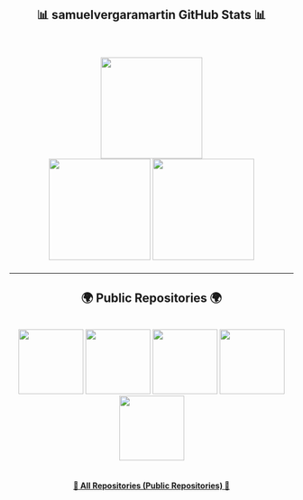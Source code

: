 <!--
<hr />-->
<h2 align="center" style="font-family: Rubik 80s Fade">📊 samuelvergaramartin GitHub Stats 📊</h2>

<br />
<div width="100%" style="margin: 20px" align="center">
  <img
    height="180"
    src="https://stats.hedystia.com/api?username=samuelvergaramartin&theme=synthwave"
  />
  <br />
  <img
    height="180"
    src="https://github-readme-stats.vercel.app/api/top-langs/?username=samuelvergaramartin&layout=compact&theme=dracula&langs_count=9&border_color=61dafb&border_radius=10"
  />
  <img
    height="180"
    src="https://github-readme-streak-stats.herokuapp.com/?user=samuelvergaramartin&theme=dracula&count-private=true&v=2&border=61dafb&border_radius=10"
  />
</div>
<hr />

<h2 align="center" style="font-family: Rubik 80s Fade">🌍 Public Repositories 🌍</h2>

<br />
<div width="100%" align="center">
  <a align="left" href="https://github.com/samuelvergaramartin/Discord-Bot-NetCat-v12-discord.js" title="Discord-Bot-NetCat-v12-discord.js"
    ><img
      height="115"
      src="https://github-readme-stats.vercel.app/api/pin/?username=samuelvergaramartin&repo=Discord-Bot-NetCat-v12-discord.js&theme=dracula&border_color=61dafb&border_radius=10"
  /></a>
  <a align="left" href="https://github.com/samuelvergaramartin/Discord-Bot-NetCat-Alfa-v13-discord.js" title="Discord-Bot-NetCat-Alfa-v13-discord.js"
    ><img
      height="115"
      src="https://github-readme-stats.vercel.app/api/pin/?username=samuelvergaramartin&repo=Discord-Bot-NetCat-Alfa-v13-discord.js&theme=dracula&border_color=61dafb&border_radius=10"
  /></a>
  <a align="right" href="https://github.com/samuelvergaramartin/Daemons-para-Ubuntu" title="Daemons-para-Ubuntu"
    ><img
      height="115"
      src="https://github-readme-stats.vercel.app/api/pin/?username=samuelvergaramartin&repo=Daemons-para-Ubuntu&theme=dracula&border_color=61dafb&border_radius=10"
  /></a>
  <a align="right" href="https://github.com/samuelvergaramartin/Bot-Discord-NetCat-oldest" title="Bot-Discord-NetCat-oldest"
    ><img
      height="115"
      src="https://github-readme-stats.vercel.app/api/pin/?username=samuelvergaramartin&repo=Bot-Discord-NetCat-oldest&theme=dracula&border_color=61dafb&border_radius=10"
  /></a>
  <a align="center" href="https://github.com/samuelvergaramartin/netcat-utils" title="netcat-utils"
    ><img
      height="115"
      src="https://github-readme-stats.vercel.app/api/pin/?username=samuelvergaramartin&repo=netcat-utils&theme=dracula&border_color=61dafb&border_radius=10"
  /></a>
</div>

<br />

<h4 align="center">
  <a href="https://github.com/samuelvergaramartin?tab=repositories" title="Show Repositories">📂 All Repositories (Public Repositories) 📂</a>
</h4>

